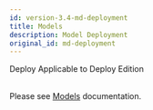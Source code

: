 ```yaml
---
id: version-3.4-md-deployment
title: Models
description: Model Deployment
original_id: md-deployment
---
```


<div class="label-sect">
  <div class="deploy-only tooltip">Deploy
    <span class="tooltiptext">Applicable to Deploy Edition</span>
  </div>
</div>
<br>

Please see [Models](../model-deployment-feature) documentation.
